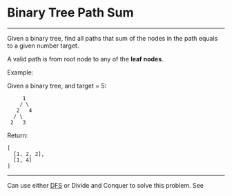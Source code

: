 # Binary Tree Path Sum
---

Given a binary tree, find all paths that sum of the nodes in the path equals to a given number target.

A valid path is from root node to any of the **leaf nodes**.

Example:

Given a binary tree, and target = 5:
```
     1
    / \
   2   4
  / \
 2   3
```

Return:
```
[
  [1, 2, 2],
  [1, 4]
]
```
---

Can use either [DFS](https://github.com/JakeMa2017/Basic-Algorithm/tree/master/Divide%20and%20Conquer/376.Binary%20Tree%20Path%20Sum) or Divide and Conquer to solve this problem.
See